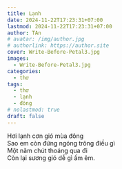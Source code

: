 ```yaml
---
title: Lạnh
date: 2024-11-22T17:23:31+07:00
lastmod: 2024-11-22T17:23:31+07:00
author: TAn
# avatar: /img/author.jpg
# authorlink: https://author.site
cover: Write-Before-Petal3.jpg
images:
  - Write-Before-Petal3.jpg
categories:
  - thơ
tags:
  - thơ
  - lạnh
  - đông
# nolastmod: true
draft: false
---
```


Hơi lạnh cơn gió mùa đông  
Sao em còn đứng ngóng trông điều gì  
Một năm chút thoáng qua đi  
Còn lại sương gió dễ gì ấm êm.
